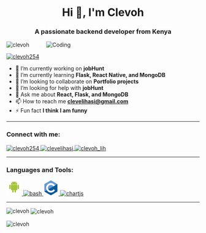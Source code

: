 <h1 align="center">Hi 👋, I'm Clevoh</h1>
<h3 align="center">A passionate backend developer from Kenya</h3>

<img align="right" alt="Coding" width="400" src="https://cdn.dribbble.com/users/1162077/screenshots/3848914/programmer.gif">

<p align="left"> 
  <img src="https://komarev.com/ghpvc/?username=clevoh&label=Profile%20views&color=0e75b6&style=flat" alt="clevoh" /> 
</p>

<p align="left">
  <a href="https://twitter.com/clevoh254" target="blank">
    <img src="https://img.shields.io/twitter/follow/clevoh254?logo=twitter&style=for-the-badge" alt="clevoh254" />
  </a> 
</p>

- 🔭 I’m currently working on **jobHunt**  
- 🌱 I’m currently learning **Flask, React Native, and MongoDB**  
- 👯 I’m looking to collaborate on **Portfolio projects**  
- 🤝 I’m looking for help with **jobHunt**  
- 💬 Ask me about **React, Flask, and MongoDB**  
- 📫 How to reach me **clevelihasi@gmail.com**  
- ⚡ Fun fact **I think I am funny**

---

<h3 align="left">Connect with me:</h3>
<p align="left">
  <a href="https://twitter.com/clevoh254" target="blank">
    <img align="center" src="https://raw.githubusercontent.com/rahuldkjain/github-profile-readme-generator/master/src/images/icons/Social/twitter.svg" alt="clevoh254" height="30" width="40" />
  </a>
  <a href="https://linkedin.com/in/clevelihasi" target="blank">
    <img align="center" src="https://raw.githubusercontent.com/rahuldkjain/github-profile-readme-generator/master/src/images/icons/Social/linked-in-alt.svg" alt="clevelihasi" height="30" width="40" />
  </a>
  <a href="https://instagram.com/clevoh_lih" target="blank">
    <img align="center" src="https://raw.githubusercontent.com/rahuldkjain/github-profile-readme-generator/master/src/images/icons/Social/instagram.svg" alt="clevoh_lih" height="30" width="40" />
  </a>
</p>

---

<h3 align="left">Languages and Tools:</h3>
<p align="left">
  <a href="https://developer.android.com" target="_blank" rel="noreferrer">
    <img src="https://raw.githubusercontent.com/devicons/devicon/master/icons/android/android-original-wordmark.svg" alt="android" width="40" height="40"/>
  </a> 
  <a href="https://www.gnu.org/software/bash/" target="_blank" rel="noreferrer">
    <img src="https://www.vectorlogo.zone/logos/gnu_bash/gnu_bash-icon.svg" alt="bash" width="40" height="40"/>
  </a> 
  <a href="https://www.cprogramming.com/" target="_blank" rel="noreferrer">
    <img src="https://raw.githubusercontent.com/devicons/devicon/master/icons/c/c-original.svg" alt="c" width="40" height="40"/>
  </a> 
  <a href="https://www.chartjs.org" target="_blank" rel="noreferrer">
    <img src="https://www.chartjs.org/media/logo-title.svg" alt="chartjs" width="40" height="40"/>
  </a>
  <!-- Add more tools here as needed -->
</p>

---

<p><img align="left" src="https://github-readme-stats.vercel.app/api/top-langs?username=clevoh&show_icons=true&locale=en&layout=compact" alt="clevoh" /></p>

<p>&nbsp;<img align="center" src="https://github-readme-stats.vercel.app/api?username=clevoh&show_icons=true&locale=en" alt="clevoh" /></p>

<p><img align="center" src="https://github-readme-streak-stats.herokuapp.com/?user=clevoh&" alt="clevoh" /></p>
